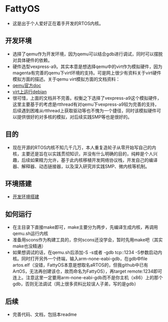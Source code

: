 # FattyOS
- 这是出于个人爱好正在着手开发的RTOS内核。

## 开发环境
- 选择了qemu作为开发环境，因为qemu可以结合gdb进行调试，同时可以摆脱对具体硬件的依赖。
- 硬件选型vexpress-a9。其实本意是想选择qemu中的virt作为模拟硬件，因为magenta有完善的qemu下virt环境的支持。可是网上很少有资料关于virt硬件模拟方面的描述。关于qemu virt模拟方面的文档资料：
- [qemu官方doc](https://wiki.qemu.org/Documentation/Platforms/ARM)
- [virt上运行debian](https://translatedcode.wordpress.com/2016/11/03/installing-debian-on-qemus-32-bit-arm-virt-board/)
- 很可惜，上面的文档并不完善。权衡之下选择了vexpress-a9这个模拟硬件，这里主要基于的考虑是rtthread有对qemu下vexpress-a9较为完善的支持，后续遇到困难从rtthread上获取驱动等也不愧为一个捷径，同时该模拟硬件可以提供很好的对多核的模拟，对后续实践SMP等也是很好的。

## 目的
- 现在开源的RTOS内核不知几千几万，本人重复造轮子从零开始写自己的内核，主要还是旨在以实践贯彻知识，并没有什么明确的目的，纯粹是个人兴趣，后续如果精力允许，基于此内核移植开发网络协议栈，开发自己的编译器、解释器、动态链接器，以及深入研究并实践SMP、微内核等机制。

## 环境搭建
- [开发环境搭建](https://www.jianshu.com/p/72b0123e0c46)

## 如何运行
- 在主目录下直接make即可，make主要分为两步，先编译生成内核，再调用qemu.sh运行内核
- 准备用scons作为构建工具的，奈何scons还没学会，暂时先用make吧（其实make也没精通）
- 如果想调试的话，在qemu.sh后添加-S -s或者 -gdb tcp::1234 -S参数启动内核。同时打开另外一个终端，输入arm-none-eabi-gdb，在gdb中file artos.elf（没错，FattyOS本意是想取名aRTOS的，但我github中已有ArtOS，无法再创建该仓，故而命名为FattyOS），再target remote:1234即可连上。注意这里一定要用arm-none-eabi-gdb而不是你主机（x86）上的那个gdb，否则无法调试（网上很多资料比较误人子弟，写的是gdb）

## 后续
- 完善代码、文档，包括本readme
